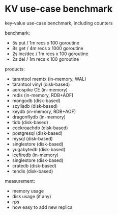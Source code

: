 
# KV use-case benchmark

key-value use-case benchmark, including counters

benchmark: 
- 5s put / 1m recs x 100 goroutine
- 8s get / 4m recs x 1000 goroutine
- 2s inc/dec / 1m recs x 100 goroutine
- 2s del / 1m recs x 100 goroutine

products:
- tarantool memtx (in-memory, WAL)
- tarantool vinyl (disk-based)
- aerospike CE (in-memory)
- redis (in-memory, RDB+AOF)
- mongodb (disk-based)
- scylladb (disk-based)
- keydb (in-memory, RDB+AOF)
- dragonflydb (in-memory)
- tidb (disk-based)
- cockroachdb (disk-based)
- postgresql (disk-based)
- mysql (disk-based)
- singlestore (disk-based)
- yugabytedb (disk-based)
- icefiredb (in-memory)
- singlestore (disk-based)
- cratedb (disk-based)
- tendis (disk-based)

measurement:
- memory usage
- disk usage (if any)
- rps
- how easy to add new replica